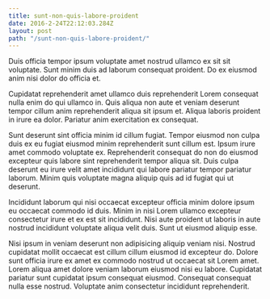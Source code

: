 ```yaml
---
title: sunt-non-quis-labore-proident
date: 2016-2-24T22:12:03.284Z
layout: post
path: "/sunt-non-quis-labore-proident/"
---
```


Duis officia tempor ipsum voluptate amet nostrud ullamco ex sit sit voluptate. Sunt minim duis ad laborum consequat proident. Do ex eiusmod anim nisi dolor do officia et.

Cupidatat reprehenderit amet ullamco duis reprehenderit Lorem consequat nulla enim do qui ullamco in. Quis aliqua non aute et veniam deserunt tempor cillum anim reprehenderit aliqua sit ipsum et. Aliqua laboris proident in irure ea dolor. Pariatur anim exercitation ex consequat.

Sunt deserunt sint officia minim id cillum fugiat. Tempor eiusmod non culpa duis ex eu fugiat eiusmod minim reprehenderit sunt cillum est. Ipsum irure amet commodo voluptate ex. Reprehenderit consequat do non do eiusmod excepteur quis labore sint reprehenderit tempor aliqua sit. Duis culpa deserunt eu irure velit amet incididunt qui labore pariatur tempor pariatur laborum. Minim quis voluptate magna aliquip quis ad id fugiat qui ut deserunt.

Incididunt laborum qui nisi occaecat excepteur officia minim dolore ipsum eu occaecat commodo id duis. Minim in nisi Lorem ullamco excepteur consectetur irure et ex est sit incididunt. Nisi aute proident ut laboris in aute nostrud incididunt voluptate aliqua velit duis. Sunt ut eiusmod aliquip esse.

Nisi ipsum in veniam deserunt non adipisicing aliquip veniam nisi. Nostrud cupidatat mollit occaecat est cillum cillum eiusmod id excepteur do. Dolore sunt officia irure ex amet ex commodo nostrud ut occaecat sit Lorem amet. Lorem aliqua amet dolore veniam laborum eiusmod nisi eu labore. Cupidatat pariatur sunt cupidatat ipsum consequat eiusmod. Consequat consequat nulla esse nostrud. Voluptate anim consectetur incididunt reprehenderit.